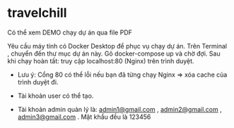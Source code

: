 ﻿# travelchill

Có thể xem DEMO chạy dự án qua file PDF

Yêu cầu máy tính có Docker Desktop để phục vụ chạy dự án.
Trên Terminal , chuyển đến thư mục dự án này.
Gõ docker-compose up và chờ đợi.
Sau khi chạy hoàn tất: truy cập localhost:80 (Nginx) trên trình duyệt.
- Lưu ý: Cổng 80 có thể lỗi nếu bạn đã từng chạy Nginx => xóa cache của trình duyệt đi.

- Tài khoản user có thể tạo.
- Tài khoản admin quản lý là: admin1@gmail.com , admin2@gmail.com , admin3@gmail.com . Mật khẩu đều là 123456
